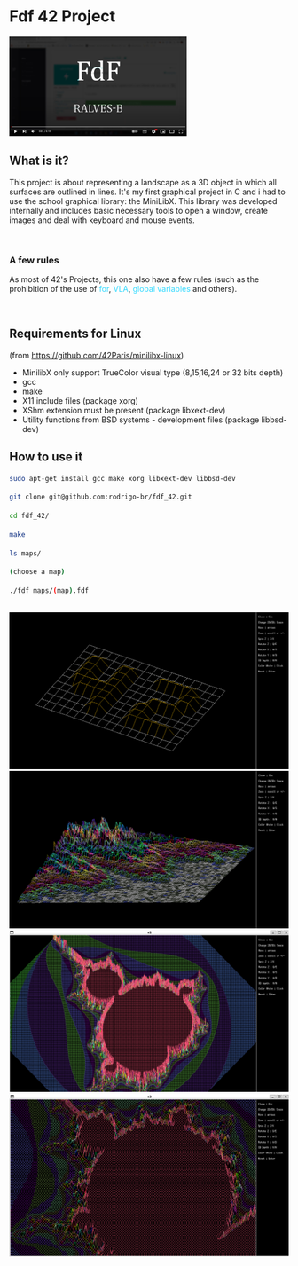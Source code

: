 # Fdf 42 Project

[<img height="180" width="320" src="Youtube.png"/>](https://www.youtube.com/watch?v=h1YXtBXb0S4/)

## What is it?

This project is about representing a landscape as a 3D object
in which all surfaces are outlined in lines.
It's my first graphical project in C and i had to use the school graphical library: the MiniLibX. This library was developed internally and includes basic necessary tools to open a window, create images and deal with keyboard and mouse events.

<br>

### A few rules

<p>As most of 42's Projects, this one also have a few rules (such as the prohibition of the use of 
<span style="color:#33DAFF">for</span>,
<span style="color:#33DAFF"> VLA</span>,
<span style="color:#33DAFF"> global variables</span>
and others).</p> 

<br>

## Requirements for Linux

(from https://github.com/42Paris/minilibx-linux)
<ul>
	<li>
	MinilibX only support TrueColor visual type (8,15,16,24 or 32 bits depth)</li>
	<li>gcc</li>
	<li>make</li>
	<li>X11 include files (package xorg)</li>
	<li>XShm extension must be present (package libxext-dev)</li>
	<li>Utility functions from BSD systems - development files (package libbsd-dev)</li>
</ul>

## How to use it

```Bash
sudo apt-get install gcc make xorg libxext-dev libbsd-dev

git clone git@github.com:rodrigo-br/fdf_42.git

cd fdf_42/

make

ls maps/

(choose a map)

./fdf maps/(map).fdf
```

<br><img src="fdf_1.png">
<br><img src="fdf_2.png">
<br><img src="fdf_3.png">
<br><img src="fdf_4.png">
